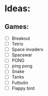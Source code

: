 # Ideas:

## Games:
- [ ] Breakout
- [ ] Tetris
- [ ] Space invaders
- [ ] Spacewar
- [ ] PONG
- [ ] ping pong
- [ ] Snake
- [ ] Tanks
- [ ] Futbolin
- [ ] Flappy bird